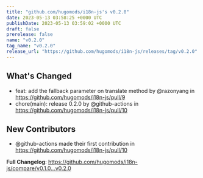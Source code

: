 ```yaml
---
title: "github.com/hugomods/i18n-js's v0.2.0"
date: 2023-05-13 03:58:25 +0000 UTC
publishDate: 2023-05-13 03:59:02 +0000 UTC
draft: false
prerelease: false
name: "v0.2.0"
tag_name: "v0.2.0"
release_url: "https://github.com/hugomods/i18n-js/releases/tag/v0.2.0"
---
```


## What's Changed
* feat: add the fallback parameter on translate method by @razonyang in https://github.com/hugomods/i18n-js/pull/9
* chore(main): release 0.2.0 by @github-actions in https://github.com/hugomods/i18n-js/pull/10

## New Contributors
* @github-actions made their first contribution in https://github.com/hugomods/i18n-js/pull/10

**Full Changelog**: https://github.com/hugomods/i18n-js/compare/v0.1.0...v0.2.0
